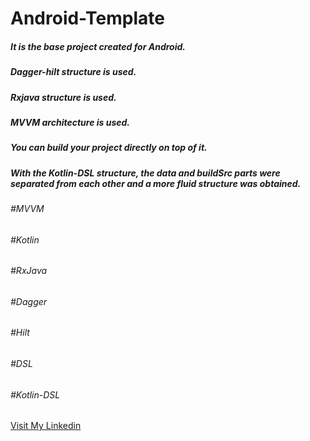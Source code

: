 # Android-Template
<h5><b>It is the base project created for Android.</b></h5>
<h5><b>Dagger-hilt structure is used.</b></h5>
<h5><b>Rxjava structure is used.</b></h5>
<h5><b>MVVM architecture is used.</b></h5>
<h5><b>You can build your project directly on top of it.</b></h5>
<h5><b>With the Kotlin-DSL structure, the data and buildSrc parts were separated from each other and a more fluid structure was obtained.</b></h5>

<div class="myDiv">
  <h6>#MVVM</h6>
  <h6>#Kotlin</h6> 
  <h6>#RxJava</h6> 
  <h6>#Dagger</h6> 
  <h6>#Hilt</h6> 
  <h6>#DSL</h6> 
  <h6>#Kotlin-DSL</h6> 
</div>
<a href="https://www.linkedin.com/in/muratbalci1/">Visit My Linkedin</a>
